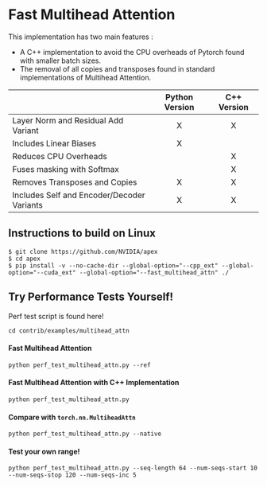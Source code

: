 # Fast Multihead Attention 

This implementation has two main features :
* A C++ implementation to avoid the CPU overheads of Pytorch found with smaller batch sizes.
* The removal of all copies and transposes found in standard implementations of Multihead Attention.

|                                            | Python Version | C++ Version |
| :----------------------------------------- | :------------: | :---------: |
| Layer Norm and Residual Add Variant        | X              | X           |
| Includes Linear Biases                     | X              |             |
| Reduces CPU Overheads                      |                | X           |
| Fuses masking with Softmax                 |                | X           |
| Removes Transposes and Copies              | X              | X           |
| Includes Self and Encoder/Decoder Variants | X              | X           |

## Instructions to build on Linux

```
$ git clone https://github.com/NVIDIA/apex
$ cd apex
$ pip install -v --no-cache-dir --global-option="--cpp_ext" --global-option="--cuda_ext" --global-option="--fast_multihead_attn" ./
```
## Try Performance Tests Yourself!
Perf test script is found here!
```
cd contrib/examples/multihead_attn
```
#### Fast Multihead Attention
```
python perf_test_multihead_attn.py --ref
```
#### Fast Multihead Attention with C++ Implementation
```
python perf_test_multihead_attn.py
```
#### Compare with `torch.nn.MultiheadAttn`
```
python perf_test_multihead_attn.py --native
```
#### Test your own range!
```
python perf_test_multihead_attn.py --seq-length 64 --num-seqs-start 10 --num-seqs-stop 120 --num-seqs-inc 5
```
